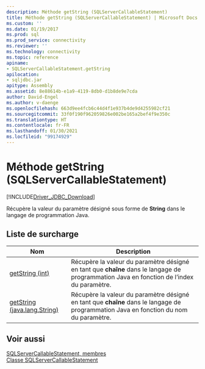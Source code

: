 ```yaml
---
description: Méthode getString (SQLServerCallableStatement)
title: Méthode getString (SQLServerCallableStatement) | Microsoft Docs
ms.custom: ''
ms.date: 01/19/2017
ms.prod: sql
ms.prod_service: connectivity
ms.reviewer: ''
ms.technology: connectivity
ms.topic: reference
apiname:
- SQLServerCallableStatement.getString
apilocation:
- sqljdbc.jar
apitype: Assembly
ms.assetid: 8e88614b-e1a9-4119-8db0-d1b8de9e7cda
author: David-Engel
ms.author: v-daenge
ms.openlocfilehash: 663d9ee4fcb6c44d4f1e937b4de9d4255982cf21
ms.sourcegitcommit: 33f0f190f962059826e002be165a2bef4f9e350c
ms.translationtype: HT
ms.contentlocale: fr-FR
ms.lasthandoff: 01/30/2021
ms.locfileid: "99174929"
---
```

# <a name="getstring-method-sqlservercallablestatement"></a>Méthode getString (SQLServerCallableStatement)
[!INCLUDE[Driver_JDBC_Download](../../../includes/driver_jdbc_download.md)]

  Récupère la valeur du paramètre désigné sous forme de **String** dans le langage de programmation Java.  
  
## <a name="overload-list"></a>Liste de surcharge  
  
|Nom|Description|  
|----------|-----------------|  
|[getString (int)](../../../connect/jdbc/reference/getstring-method-int.md)|Récupère la valeur du paramètre désigné en tant que **chaîne** dans le langage de programmation Java en fonction de l’index du paramètre.|  
|[getString (java.lang.String)](../../../connect/jdbc/reference/getstring-method-java-lang-string.md)|Récupère la valeur du paramètre désigné en tant que **chaîne** dans le langage de programmation Java en fonction du nom du paramètre.|  
  
## <a name="see-also"></a>Voir aussi  
 [SQLServerCallableStatement, membres](../../../connect/jdbc/reference/sqlservercallablestatement-members.md)   
 [Classe SQLServerCallableStatement](../../../connect/jdbc/reference/sqlservercallablestatement-class.md)  
  
  
